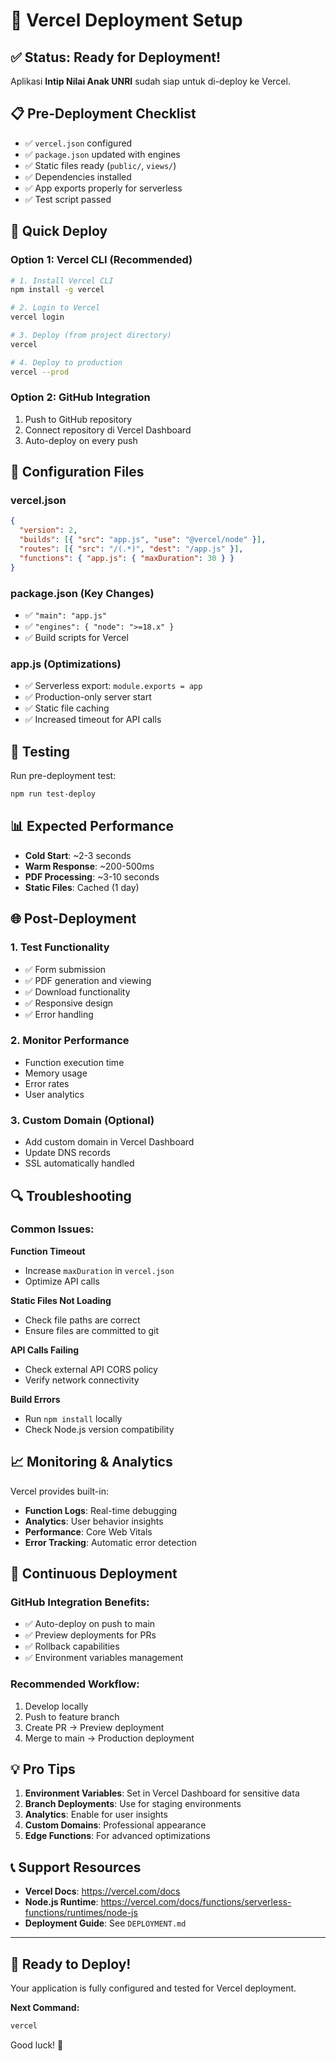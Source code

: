 # 🚀 Vercel Deployment Setup

## ✅ Status: Ready for Deployment!

Aplikasi **Intip Nilai Anak UNRI** sudah siap untuk di-deploy ke Vercel.

## 📋 Pre-Deployment Checklist

- ✅ `vercel.json` configured
- ✅ `package.json` updated with engines
- ✅ Static files ready (`public/`, `views/`)
- ✅ Dependencies installed
- ✅ App exports properly for serverless
- ✅ Test script passed

## 🚀 Quick Deploy

### Option 1: Vercel CLI (Recommended)

```bash
# 1. Install Vercel CLI
npm install -g vercel

# 2. Login to Vercel
vercel login

# 3. Deploy (from project directory)
vercel

# 4. Deploy to production
vercel --prod
```

### Option 2: GitHub Integration

1. Push to GitHub repository
2. Connect repository di Vercel Dashboard
3. Auto-deploy on every push

## 🔧 Configuration Files

### vercel.json
```json
{
  "version": 2,
  "builds": [{ "src": "app.js", "use": "@vercel/node" }],
  "routes": [{ "src": "/(.*)", "dest": "/app.js" }],
  "functions": { "app.js": { "maxDuration": 30 } }
}
```

### package.json (Key Changes)
- ✅ `"main": "app.js"`
- ✅ `"engines": { "node": ">=18.x" }`
- ✅ Build scripts for Vercel

### app.js (Optimizations)
- ✅ Serverless export: `module.exports = app`
- ✅ Production-only server start
- ✅ Static file caching
- ✅ Increased timeout for API calls

## 🧪 Testing

Run pre-deployment test:
```bash
npm run test-deploy
```

## 📊 Expected Performance

- **Cold Start**: ~2-3 seconds
- **Warm Response**: ~200-500ms
- **PDF Processing**: ~3-10 seconds
- **Static Files**: Cached (1 day)

## 🌐 Post-Deployment

### 1. Test Functionality
- ✅ Form submission
- ✅ PDF generation and viewing
- ✅ Download functionality
- ✅ Responsive design
- ✅ Error handling

### 2. Monitor Performance
- Function execution time
- Memory usage
- Error rates
- User analytics

### 3. Custom Domain (Optional)
- Add custom domain in Vercel Dashboard
- Update DNS records
- SSL automatically handled

## 🔍 Troubleshooting

### Common Issues:

**Function Timeout**
- Increase `maxDuration` in `vercel.json`
- Optimize API calls

**Static Files Not Loading**
- Check file paths are correct
- Ensure files are committed to git

**API Calls Failing**
- Check external API CORS policy
- Verify network connectivity

**Build Errors**
- Run `npm install` locally
- Check Node.js version compatibility

## 📈 Monitoring & Analytics

Vercel provides built-in:
- **Function Logs**: Real-time debugging
- **Analytics**: User behavior insights
- **Performance**: Core Web Vitals
- **Error Tracking**: Automatic error detection

## 🔄 Continuous Deployment

### GitHub Integration Benefits:
- ✅ Auto-deploy on push to main
- ✅ Preview deployments for PRs
- ✅ Rollback capabilities
- ✅ Environment variables management

### Recommended Workflow:
1. Develop locally
2. Push to feature branch
3. Create PR → Preview deployment
4. Merge to main → Production deployment

## 💡 Pro Tips

1. **Environment Variables**: Set in Vercel Dashboard for sensitive data
2. **Branch Deployments**: Use for staging environments
3. **Analytics**: Enable for user insights
4. **Custom Domains**: Professional appearance
5. **Edge Functions**: For advanced optimizations

## 📞 Support Resources

- **Vercel Docs**: https://vercel.com/docs
- **Node.js Runtime**: https://vercel.com/docs/functions/serverless-functions/runtimes/node-js
- **Deployment Guide**: See `DEPLOYMENT.md`

---

## 🎯 Ready to Deploy!

Your application is fully configured and tested for Vercel deployment. 

**Next Command:**
```bash
vercel
```

Good luck! 🚀
